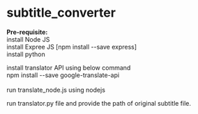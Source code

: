# subtitle_converter

<b>Pre-requisite:</b><br />
install Node JS <br />
install Expree JS [npm install --save express] <br />
install python<br />

install translator API using below command<br />
npm install --save google-translate-api<br /><br />
run translate_node.js using nodejs<br />

run translator.py file and provide the path of original subtitle file.
